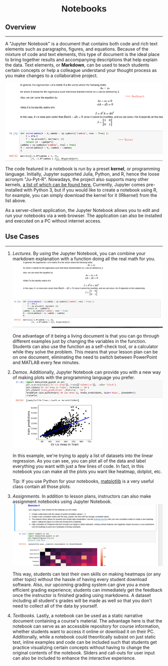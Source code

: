 <h1 style="font-family: Verdana, Geneva, sans-serif; text-align:center;">Notebooks</h1>

## Overview 
---

A "Jupyter Notebook" is a document that contains both code and rich text elements such as paragraphs, figures, and equations. Because of the mixture of code and text elements, this type of document is the ideal place to bring together results and accompanying descriptions that help explain the data. Text elements, or **Markdown**, can be used to teach students certain concepts or help a colleague understand your thought process as you make changes to a collaborative project.

<img src="../images/K_D.png" alt="Kernel and Dashboard">

The code featured in a notebook is run by a preset **kernel**, or programming language. Initially, Jupyter supported Julia, Python, and R, hence the loose acronym "Ju-Pyt-R". Nowadays, the project also supports many other kernels, [a list of which can be found here.](https://github.com/jupyter/jupyter/wiki/Jupyter-kernels) Currently, Jupyter comes pre-installed with Python 3, but if you would like to create a notebook using R, for example, you can simply download the kernel for it (IRkernel) from the list above.

As a server-client application, the Jupyter Notebook allows you to edit and run your notebooks via a web browser. The application can also be installed and executed on a PC without internet access.

## Use Cases
---

<ol>
<li>
<i>Lectures.</i> By using the Jupyter Notebook, you can combine your markdown explanation with a function doing all the real math for you.
  
<img src="../images/PCA.png" alt="PCA">
  
One advantage of it being a living document is that you can go through different examples just by changing the variables in the function. Students can also use the function as a self-check tool, or a calculator while they solve the problem. This means that your lesson plan can be on one document, eliminating the need to switch between PowerPoint and MATLAB every few minutes.
</li>

<li>
<i>Demos.</i> Additionally, Jupyter Notebook can provide you with a new way of making plots with the programming language you prefer.
  
<img src="../images/linear.png" alt="Linear">
  
In this example, we're trying to apply a list of datasets into the linear regression. As you can see, you can plot all of the data and label everything you want with just a few lines of code. In fact, in this notebook you can make all the plots you want like heatmap, dotplot, etc.
  
Tip: If you use Python for your notebooks, [matplotlib](https://matplotlib.org/tutorials/index) is a very useful class contain all those plots.
</li>

<li>
<i>Assignments.</i> In addition to lesson plans, instructors can also make assignment notebooks using Jupyter Notebook.

<img src="../images/assignment.png" alt="Assignment">
  
This way, students can test their own skills on making heatmaps (or any other topic) without the hassle of having every student download software. Also, our upcoming grading system can give you a more efficient grading experience; students can immediately get the feedback once the instructor is finished grading using markdowns. A dataset including all student's grades will be made as well so that you don't need to collect all of the data by yourself.
</li>

<li>
<i>Textbooks.</i> Lastly, a notebook can be used as a static narrative document containing a course's material. The advantage here is that the notebook can serve as an accessible repository for course information, whether students want to access it online or download it on their PC. Additionally, while a notebook could theoritically subsist on just static text, inline examples and code can be included such that students get practice visualizing certain concepts without having to change the original contents of the notebook. Sliders and call-outs for user input can also be included to enhance the interactive experience.
</li>
</ol>
